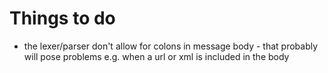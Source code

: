 # Things to do

- the lexer/parser don't allow for colons in message body - that probably
  will pose problems e.g. when a url or xml is included in the body

